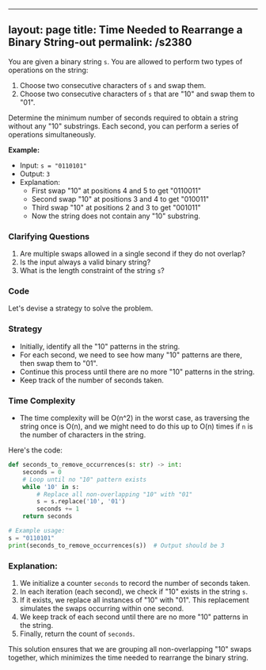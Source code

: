 
---
layout: page
title:  Time Needed to Rearrange a Binary String-out
permalink: /s2380
---

You are given a binary string `s`. You are allowed to perform two types of operations on the string:

1. Choose two consecutive characters of `s` and swap them.
2. Choose two consecutive characters of `s` that are "10" and swap them to "01".

Determine the minimum number of seconds required to obtain a string without any "10" substrings. Each second, you can perform a series of operations simultaneously.

**Example:**
- Input: `s = "0110101"`
- Output: `3`
- Explanation: 
   - First swap "10" at positions 4 and 5 to get "0110011"
   - Second swap "10" at positions 3 and 4 to get "010011"
   - Third swap "10" at positions 2 and 3 to get "001011"
   - Now the string does not contain any "10" substring.

### Clarifying Questions

1. Are multiple swaps allowed in a single second if they do not overlap?
2. Is the input always a valid binary string?
3. What is the length constraint of the string `s`?

### Code

Let's devise a strategy to solve the problem. 

### Strategy
- Initially, identify all the "10" patterns in the string.
- For each second, we need to see how many "10" patterns are there, then swap them to "01".
- Continue this process until there are no more "10" patterns in the string.
- Keep track of the number of seconds taken.

### Time Complexity
- The time complexity will be O(n^2) in the worst case, as traversing the string once is O(n), and we might need to do this up to O(n) times if `n` is the number of characters in the string.

Here's the code:

```python
def seconds_to_remove_occurrences(s: str) -> int:
    seconds = 0
    # Loop until no "10" pattern exists
    while '10' in s:
        # Replace all non-overlapping "10" with "01"
        s = s.replace('10', '01')
        seconds += 1
    return seconds

# Example usage:
s = "0110101"
print(seconds_to_remove_occurrences(s))  # Output should be 3
```

### Explanation:

1. We initialize a counter `seconds` to record the number of seconds taken.
2. In each iteration (each second), we check if "10" exists in the string `s`.
3. If it exists, we replace all instances of "10" with "01". This replacement simulates the swaps occurring within one second.
4. We keep track of each second until there are no more "10" patterns in the string.
5. Finally, return the count of `seconds`.

This solution ensures that we are grouping all non-overlapping "10" swaps together, which minimizes the time needed to rearrange the binary string.